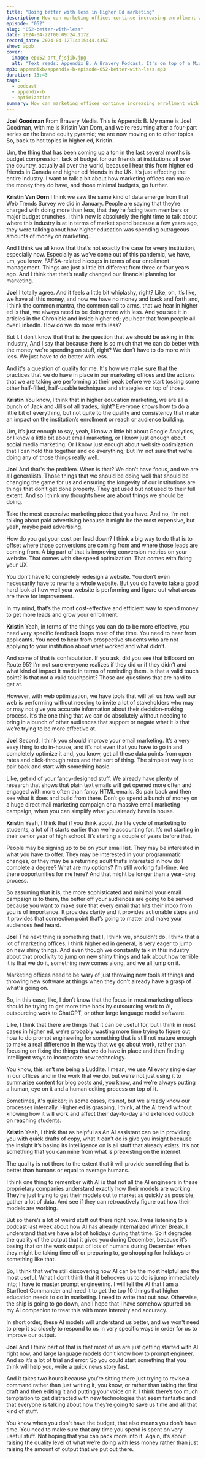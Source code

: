 ```yaml
---
title: "Doing better with less in Higher Ed marketing"
description: How can marketing offices continue increasing enrollment with compressed budgets? Joel Goodman and Kristin Van Dorn have a few ideas.
episode: "052"
slug: "052-better-with-less"
date: 2024-04-22T00:09:24.117Z
record_date: 2024-04-12T14:15:44.435Z
show: appb
cover:
  image: ep052-art_fjsjib.jpg
  alt: "Text reads: Appendix B. A Bravery Podcast. It's on top of a Midjourney generative render of a two story house in a field collapsing in on itself."
mp3: appendixb/appendix-b-episode-052-better-with-less.mp3
duration: 13:43
tags:
  - podcast
  - appendix-b
  - optimization
summary: How can marketing offices continue increasing enrollment with compressed budgets? Bravery Media suggests optimizing the marketing operations already in place. Speed up your website, take email back to basics, and use AI for more than copywriting.
---
```

**Joel Goodman**
From Bravery Media. This is Appendix B. My name is Joel Goodman, with me is Kristin Van Dorn, and we’re resuming after a four-part series on the brand equity pyramid; we are now moving on to other topics. So, back to hot topics in higher ed, Kristin.

Um, the thing that has been coming up a ton in the last several months is budget compression, lack of budget for our friends at institutions all over the country, actually all over the world, because I hear this from higher ed friends in Canada and higher ed friends in the UK. It’s just affecting the entire industry. I want to talk a bit about how marketing offices can make the money they do have, and those minimal budgets, go further.

**Kristin Van Dorn**
I think we saw the same kind of data emerge from that Web Trends Survey we did in January. People are saying that they’re charged with doing more than less, that they’re facing team members or major budget crunches. I think now is absolutely the right time to talk about where this industry is at in terms of market spend because a few years ago, they were talking about how higher education was spending outrageous amounts of money on marketing.

And I think we all know that that’s not exactly the case for every institution, especially now. Especially as we’ve come out of this pandemic, we have, um, you know, FAFSA-related hiccups in terms of our enrollment management. Things are just a little bit different from three or four years ago. And I think that that’s really changed our financial planning for marketing.

**Joel**
I totally agree. And it feels a little bit whiplashy, right? Like, oh, it’s like, we have all this money, and now we have no money and back and forth and, I think the common mantra, the common call to arms, that we hear in higher ed is that, we always need to be doing more with less. And you see it in articles in the Chronicle and inside higher ed; you hear that from people all over LinkedIn. How do we do more with less?

But I. I don’t know that that is the question that we should be asking in this industry, And I say that because there is so much that we can do better with the money we're spending on stuff, right? We don’t have to do more with less. We just have to do better with less.

And it's a question of quality for me. It's how we make sure that the practices that we do have in place in our marketing offices and the actions that we are taking are performing at their peak before we start tossing some other half-filled, half-usable techniques and strategies on top of those.

**Kristin**
You know, I think that in higher education marketing, we are all a bunch of Jack and Jill’s of all trades, right? Everyone knows how to do a little bit of everything, but not quite to the quality and consistency that make an impact on the institution’s enrollment or reach or audience building.

Um, it’s just enough to say, yeah, I know a little bit about Google Analytics, or I know a little bit about email marketing, or I know just enough about social media marketing. Or I know just enough about website optimization that I can hold this together and do everything, But I’m not sure that we’re doing any of those things really well.

**Joel**
And that's the problem. When is that? We don’t have focus, and we are all generalists. Those things that we should be doing well that should be changing the game for us and ensuring the longevity of our institutions are things that don’t get done properly. They get used but not used to their full extent. And so I think my thoughts here are about things we should be doing.

Take the most expensive marketing piece that you have. And no, I’m not talking about paid advertising because it might be the most expensive, but yeah, maybe paid advertising.

How do you get your cost per lead down? I think a big way to do that is to offset where those conversions are coming from and where those leads are coming from. A big part of that is improving conversion metrics on your website. That comes with site speed optimization. That comes with fixing your UX.

You don’t have to completely redesign a website. You don’t even necessarily have to rewrite a whole website. But you do have to take a good hard look at how well your website is performing and figure out what areas are there for improvement.

In my mind, that’s the most cost-effective and efficient way to spend money to get more leads and grow your enrollment.

**Kristin**
Yeah, in terms of the things you can do to be more effective, you need very specific feedback loops most of the time. You need to hear from applicants. You need to hear from prospective students who are not applying to your institution about what worked and what didn't.

And some of that is confabulation. If you ask, did you see that billboard on Route 95? I’m not sure everyone realizes if they did or if they didn’t and what kind of impact it made in terms of reminding them. Is that a valid touch point? Is that not a valid touchpoint? Those are questions that are hard to get at.

However, with web optimization, we have tools that will tell us how well our web is performing without needing to invite a lot of stakeholders who may or may not give you accurate information about their decision-making process. It’s the one thing that we can do absolutely without needing to bring in a bunch of other audiences that support or negate what it is that we’re trying to be more effective at.

**Joel**
Second, I think you should improve your email marketing. It’s a very easy thing to do in-house, and it’s not even that you have to go in and completely optimize it and, you know, get all these data points from open rates and click-through rates and that sort of thing. The simplest way is to pair back and start with something basic.

Like, get rid of your fancy-designed stuff. We already have plenty of research that shows that plain text emails will get opened more often and engaged with more often than fancy HTML emails. So pair back and then see what it does and build from there. Don’t go spend a bunch of money on a huge direct mail marketing campaign or a massive email marketing campaign, when you can simplify what you already have in house.

**Kristin**
Yeah, I think that if you think about the life cycle of marketing to students, a lot of it starts earlier than we’re accounting for. It’s not starting in their senior year of high school. It’s starting a couple of years before that.

People may be signing up to be on your email list. They may be interested in what you have to offer. They may be interested in your programmatic changes, or they may be a returning adult that’s interested in how do I complete a degree? What are my options? I’m still working full-time. Are there opportunities for me here? And that might be longer than a year-long process.

So assuming that it is, the more sophisticated and minimal your email campaign is to them, the better off your audiences are going to be served because you want to make sure that every email that hits their inbox from you is of importance. It provides clarity and it provides actionable steps and it provides that connection point that’s going to matter and make your audiences feel heard.

**Joel**
The next thing is something that I, I think we, shouldn't do. I think that a lot of marketing offices, I think higher ed in general, is very eager to jump on new shiny things. And even though we constantly talk in this industry about that proclivity to jump on new shiny things and talk about how terrible it is that we do it, something new comes along, and we all jump on it.

Marketing offices need to be wary of just throwing new tools at things and throwing new software at things when they don't already have a grasp of what's going on.

So, in this case, like, I don’t know that the focus in most marketing offices should be trying to get more time back by outsourcing work to AI, outsourcing work to ChatGPT, or other large language model software.

Like, I think that there are things that it can be useful for, but I think in most cases in higher ed, we’re probably wasting more time trying to figure out how to do prompt engineering for something that is still not mature enough to make a real difference in the way that we go about work, rather than focusing on fixing the things that we do have in place and then finding intelligent ways to incorporate new technology.

You know, this isn’t me being a Luddite. I mean, we use AI every single day in our offices and in the work that we do, but we’re not just using it to summarize content for blog posts and, you know, and we’re always putting a human, eye on it and a human editing process on top of it.

Sometimes, it's quicker; in some cases, it’s not, but we already know our processes internally. Higher ed is grasping, I think, at the AI trend without knowing how it will work and affect their day-to-day and extended outlook on reaching students.

**Kristin**
Yeah, I think that as helpful as An AI assistant can be in providing you with quick drafts of copy, what it can’t do is give you insight because the insight It’s basing its intelligence on is all stuff that already exists. It’s not something that you can mine from what is preexisting on the internet.

The quality is not there to the extent that it will provide something that is better than humans or equal to average humans.

I think one thing to remember with AI is that not all the AI engineers in these proprietary companies understand exactly how their models are working. They’re just trying to get their models out to market as quickly as possible, gather a lot of data. And see if they can retroactively figure out how their models are working.

But so there’s a lot of weird stuff out there right now. I was listening to a podcast last week about how AI has already internalized Winter Break. I understand that we have a lot of holidays during that time. So it degrades the quality of the output that it gives you during December, because it’s basing that on the work output of lots of humans during December when they might be taking time off or preparing to, go shopping for holidays or something like that.

So, I think that we’re still discovering how AI can be the most helpful and the most useful. What I don’t think that it behooves us to do is jump immediately into; I have to master prompt engineering. I will tell the AI that I am a Starfleet Commander and need it to get the top 10 things that higher education needs to do in marketing. I need to write that out now. Otherwise, the ship is going to go down, and I hope that I have somehow spurred on my AI companion to treat this with more intensity and accuracy.

In short order, these AI models will understand us better, and we won't need to prep it so closely to respond to us in very specific ways in order for us to improve our output.

**Joel**
And I think part of that is that most of us are just getting started with AI right now, and large language models don’t know how to prompt engineer. And so it’s a lot of trial and error. So you could start something that you think will help you, write a quick news story fast.

And it takes two hours because you’re sitting there just trying to revise a command rather than just writing it, you know, or rather than taking the first draft and then editing it and putting your voice on it. I think there’s too much temptation to get distracted with new technologies that seem fantastic and that everyone is talking about how they’re going to save us time and all that kind of stuff.

You know when you don't have the budget, that also means you don't have time. You need to make sure that any time you spend is spent on very useful stuff. Not hoping that you can pack more into it. Again, it’s about raising the quality level of what we’re doing with less money rather than just raising the amount of output that we put out there.